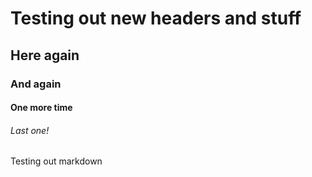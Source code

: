 # Testing out new headers and stuff
## Here again
### And again
#### One more time
###### Last one!






























Testing out markdown
